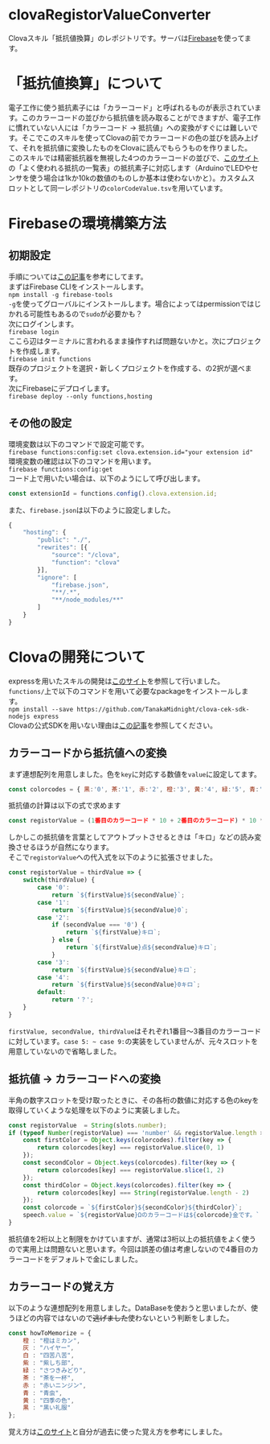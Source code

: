 # clovaRegistorValueConverter
Clovaスキル「抵抗値換算」のレポジトリです。サーバは[Firebase](https://console.firebase.google.com)を使ってます。  

# 「抵抗値換算」について
電子工作に使う抵抗素子には「カラーコード」と呼ばれるものが表示されています。このカラーコードの並びから抵抗値を読み取ることができますが、電子工作に慣れていない人には「カラーコード -> 抵抗値」への変換がすぐには難しいです。そこでこのスキルを使ってClovaの前でカラーコードの色の並びを読み上げて、それを抵抗値に変換したものをClovaに読んでもらうものを作りました。  
このスキルでは精密抵抗器を無視した4つのカラーコードの並びで、[このサイト](http://part.freelab.jp/s_regi_list.html)の「よく使われる抵抗の一覧表」の抵抗素子に対応します（ArduinoでLEDやセンサを使う場合は1kか10kの数値のものしか基本は使わないかと）。カスタムスロットとして同一レポジトリの`colorCodeValue.tsv`を用いています。  

# Firebaseの環境構築方法
## 初期設定
手順については[この記事](https://qiita.com/n0bisuke/items/909881c8866e3f2ca642)を参考にしてます。  
まずはFirebase CLIをインストールします。  
```npm install -g firebase-tools```  
`-g`を使ってグローバルにインストールします。場合によってはpermissionではじかれる可能性もあるので`sudo`が必要かも？  
次にログインします。  
```firebase login```  
ここら辺はターミナルに言われるまま操作すれば問題ないかと。次にプロジェクトを作成します。  
```firebase init functions```  
既存のプロジェクトを選択・新しくプロジェクトを作成する、の2択が選べます。  
次にFirebaseにデプロイします。  
```firebase deploy --only functions,hosting```  

  
## その他の設定
環境変数は以下のコマンドで設定可能です。  
```firebase functions:config:set clova.extension.id="your extension id"```  
環境変数の確認は以下のコマンドを用います。  
```firebase functions:config:get```  
コード上で用いたい場合は、以下のようにして呼び出します。  

```JavaScript
const extensionId = functions.config().clova.extension.id;
```  

また、`firebase.json`は以下のように設定しました。  

```JavaScript
{
    "hosting": {
        "public": "./",
        "rewrites": [{
            "source": "/clova",
            "function": "clova"
        }],
        "ignore": [
            "firebase.json",
            "**/.*",
            "**/node_modules/**"
        ]
    }
}
```

# Clovaの開発について
expressを用いたスキルの開発は[このサイト](https://dotstud.io/blog/clova-cek-nodejs-tutorial/#node-js%E3%81%AE%E7%92%B0%E5%A2%83%E6%BA%96%E5%82%99)を参照して行いました。  
`functions/`上で以下のコマンドを用いて必要なpackageをインストールします。  
```npm install --save https://github.com/TanakaMidnight/clova-cek-sdk-nodejs express```  
Clovaの公式SDKを用いない理由は[この記事](https://blog.tanakamidnight.com/2018/09/firebase-clova-sdk-node8/)を参照してください。  

## カラーコードから抵抗値への変換
まず連想配列を用意しました。色を`key`に対応する数値を`value`に設定してます。  
```JavaScript
const colorcodes = { 黒:'0', 茶:'1', 赤:'2', 橙:'3', 黄:'4', 緑:'5', 青:'6', 紫:'7', 灰:'8', 白:'9' };
```  
抵抗値の計算は以下の式で求めます

```js
const registorValue = (1番目のカラーコード * 10 + 2番目のカラーコード) * 10 ** 3番目のカラーコード;
``` 

しかしこの抵抗値を言葉としてアウトプットさせるときは「キロ」などの読み変換させるほうが自然になります。  
そこで`registorValue`への代入式を以下のように拡張させました。

```js
const registorValue = thirdValue => { 
    switch(thirdValue) {
        case '0':
            return `${firstValue}${secondValue}`;
        case '1':
            return `${firstValue}${secondValue}0`;
        case '2':
            if (secondValue === '0') {
                return `${firstValue}キロ`;
            } else {
                return `${firstValue}点${secondValue}キロ`;
            }                       
        case '3':
            return `${firstValue}${secondValue}キロ`;
        case '4':
            return `${firstValue}${secondValue}0キロ`;
        default:
            return '？';
    }
}
```
`firstValue, secondValue, thirdValue`はそれぞれ1番目～3番目のカラーコードに対しています。`case 5: ~ case 9:`の実装をしていませんが、元々スロットを用意していないので省略しました。  

## 抵抗値 -> カラーコードへの変換
半角の数字スロットを受け取ったときに、その各桁の数値に対応する色のkeyを取得していくような処理を以下のように実装しました。 

```js
const registorValue  = String(slots.number);
if (typeof Number(registorValue) === 'number' && registorValue.length >= 2) {
    const firstColor = Object.keys(colorcodes).filter(key => { 
        return colorcodes[key] === registorValue.slice(0, 1)
    });
    const secondColor = Object.keys(colorcodes).filter(key => { 
        return colorcodes[key] === registorValue.slice(1, 2)
    });
    const thirdColor = Object.keys(colorcodes).filter(key => { 
        return colorcodes[key] === String(registorValue.length - 2)
    });
    const colorcode = `${firstColor}${secondColor}${thirdColor}`;
    speech.value = `${registorValue}Ωのカラーコードは${colorcode}金です。`
}
```

抵抗値を2桁以上と制限をかけていますが、通常は3桁以上の抵抗値をよく使うので実用上は問題ないと思います。今回は誤差の値は考慮しないので4番目のカラーコードをデフォルトで金にしました。  

##  カラーコードの覚え方
以下のような連想配列を用意しました。DataBaseを使おうと思いましたが、使うほどの内容ではないので~~逃げました~~使わないという判断をしました。  
```js
const howToMemorize = {
    橙 : "橙はミカン",
    灰 : "ハイヤー",
    白 : "四苦八苦",
    紫 : "紫しち部",
    緑 : "さつきみどり",
    茶 : "茶を一杯",
    赤 : "赤いニンジン",
    青 : "青虫",
    黄 : "四季の色",
    黒 : "黒い礼服"
};
```

覚え方は[このサイト](https://www.jarl.org/Japanese/7_Technical/lib1/teikou.htm)と自分が過去に使った覚え方を参考にしました。